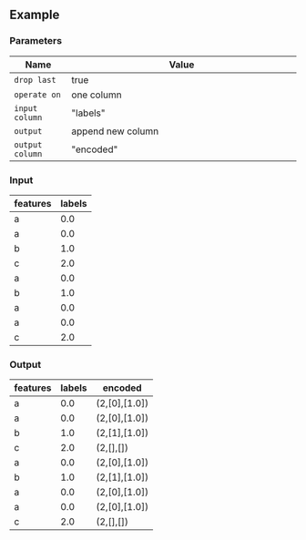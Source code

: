 ## Example

### Parameters

<table class="table">
  <thead>
    <tr>
      <th style="width:20%">Name</th>
      <th style="width:80%">Value</th>
    </tr>
  </thead>
  <tbody>
  <tr>
    <td><code>drop last</code></td>
    <td>true</td>
  </tr>
  <tr>
    <td><code>operate on</code></td>
    <td>one column</td>
  </tr>
  <tr>
    <td><code>input column</code></td>
    <td>"labels"</td>
  </tr>
  <tr>
    <td><code>output</code></td>
    <td>append new column</td>
  </tr>
  <tr>
    <td><code>output column</code></td>
    <td>"encoded"</td>
  </tr>
  </tbody>
</table>

### Input

<table class="table">
  <thead>
    <tr>
      <th>features</th>
      <th>labels</th>
    </tr>
  </thead>
  <tbody>
    <tr>
      <td>a</td>
      <td>0.0</td>
    </tr>
    <tr>
      <td>a</td>
      <td>0.0</td>
    </tr>
    <tr>
      <td>b</td>
      <td>1.0</td>
    </tr>
    <tr>
      <td>c</td>
      <td>2.0</td>
    </tr>
    <tr>
      <td>a</td>
      <td>0.0</td>
    </tr>
    <tr>
      <td>b</td>
      <td>1.0</td>
    </tr>
    <tr>
      <td>a</td>
      <td>0.0</td>
    </tr>
    <tr>
      <td>a</td>
      <td>0.0</td>
    </tr>
    <tr>
      <td>c</td>
      <td>2.0</td>
    </tr>
  </tbody>
</table>

### Output

<table class="table">
  <thead>
    <tr>
      <th>features</th>
      <th>labels</th>
      <th>encoded</th>
    </tr>
  </thead>
  <tbody>
    <tr>
      <td>a</td>
      <td>0.0</td>
      <td>(2,[0],[1.0])</td>
    </tr>
    <tr>
      <td>a</td>
      <td>0.0</td>
      <td>(2,[0],[1.0])</td>
    </tr>
    <tr>
      <td>b</td>
      <td>1.0</td>
      <td>(2,[1],[1.0])</td>
    </tr>
    <tr>
      <td>c</td>
      <td>2.0</td>
      <td>(2,[],[])</td>
    </tr>
    <tr>
      <td>a</td>
      <td>0.0</td>
      <td>(2,[0],[1.0])</td>
    </tr>
    <tr>
      <td>b</td>
      <td>1.0</td>
      <td>(2,[1],[1.0])</td>
    </tr>
    <tr>
      <td>a</td>
      <td>0.0</td>
      <td>(2,[0],[1.0])</td>
    </tr>
    <tr>
      <td>a</td>
      <td>0.0</td>
      <td>(2,[0],[1.0])</td>
    </tr>
    <tr>
      <td>c</td>
      <td>2.0</td>
      <td>(2,[],[])</td>
    </tr>
  </tbody>
</table>

